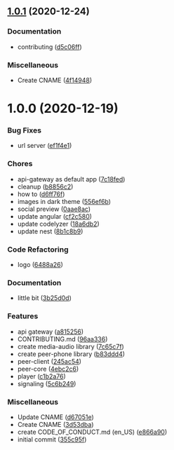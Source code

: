 ## [1.0.1](https://github.com/guiseek/freecom/compare/peer-client/v1.0.0...peer-client/v1.0.1) (2020-12-24)

### Documentation

- contributing ([d5c06ff](https://github.com/guiseek/freecom/commit/d5c06ffb0c470ae44492afe829215445e868a670))

### Miscellaneous

- Create CNAME ([4f14948](https://github.com/guiseek/freecom/commit/4f14948c813cebcf63cf044a66c4d7d76d354ed2))

# 1.0.0 (2020-12-19)

### Bug Fixes

- url server ([ef1f4e1](https://github.com/guiseek/freecom/commit/ef1f4e10d2f09ae184fb8470e0cf66d3aa04c0b4))

### Chores

- api-gateway as default app ([7c18fed](https://github.com/guiseek/freecom/commit/7c18fed7d8461b2da146a949cb3f76487be7bb33))
- cleanup ([b8856c2](https://github.com/guiseek/freecom/commit/b8856c2bd4599a5d4020a546e38dd263708a5bf1))
- how to ([d6ff76f](https://github.com/guiseek/freecom/commit/d6ff76fd1485b874a88f0137135b0eff871451c3))
- images in dark theme ([556ef6b](https://github.com/guiseek/freecom/commit/556ef6bddea7d9e59c8f34adf31252f43a7dbc28))
- social preview ([0aae8ac](https://github.com/guiseek/freecom/commit/0aae8ac2bbc059d214f9d9b5c35cbea432a707bb))
- update angular ([cf2c580](https://github.com/guiseek/freecom/commit/cf2c580f5d9fb3a9c5cf0decc68b57dee802d45b))
- update codelyzer ([18a6db2](https://github.com/guiseek/freecom/commit/18a6db2e6dd3b7e35c1571ddd9243cffca38beb7))
- update nest ([8b1c8b9](https://github.com/guiseek/freecom/commit/8b1c8b960f4476bc876d8b9434e8ad9f37b0e0a6))

### Code Refactoring

- logo ([6488a26](https://github.com/guiseek/freecom/commit/6488a261210fb6ccf29e9f2f74b9ed28503cc316))

### Documentation

- little bit ([3b25d0d](https://github.com/guiseek/freecom/commit/3b25d0d0cea5755e6382ce9bac210e5421904eb3))

### Features

- api gateway ([a815256](https://github.com/guiseek/freecom/commit/a815256fc91b75799eedb0fb2102da1463248403))
- CONTRIBUTING.md ([96aa336](https://github.com/guiseek/freecom/commit/96aa336a71b66595f174bf68cc609dc234fe224a))
- create media-audio library ([7c65c7f](https://github.com/guiseek/freecom/commit/7c65c7f5b8af3728125bdb38cb279b14b54e40b2))
- create peer-phone library ([b83ddd4](https://github.com/guiseek/freecom/commit/b83ddd4e6acb2e03400048415bf214d0e52140bf))
- peer-client ([245ac54](https://github.com/guiseek/freecom/commit/245ac5422d9c5d670c1045910849ddce9371d733))
- peer-core ([4ebc2c6](https://github.com/guiseek/freecom/commit/4ebc2c67e0b8ec0596b6f76a60f5189b8dc4bcb9))
- player ([c1b2a76](https://github.com/guiseek/freecom/commit/c1b2a76d0a24e0f004fd6629fca2deca5523d13c))
- signaling ([5c6b249](https://github.com/guiseek/freecom/commit/5c6b249d2342c925e4f7667ce04d6db528decacd))

### Miscellaneous

- Update CNAME ([d67051e](https://github.com/guiseek/freecom/commit/d67051ead2034d8144d34342306527c9505fe305))
- Create CNAME ([3d53dba](https://github.com/guiseek/freecom/commit/3d53dba8ed1e353d089b6c80004ae83ab299ea21))
- create CODE_OF_CONDUCT.md (en_US) ([e866a90](https://github.com/guiseek/freecom/commit/e866a9014875e30dd08de078c86dc63e1d062f5d))
- initial commit ([355c95f](https://github.com/guiseek/freecom/commit/355c95f36d4bad8045c8e976d7c1a7743795aea1))
